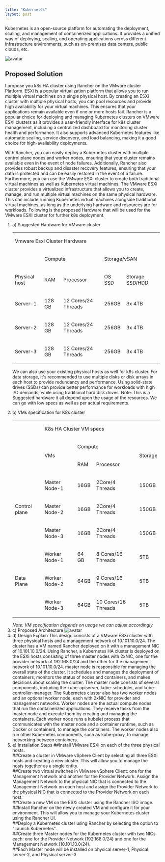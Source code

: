 ```yaml
---
title: "Kubernetes"
layout: post
---
```


Kubernetes is an open-source platform for automating the deployment, scaling, and management of containerized applications. It provides a unified way of deploying, scaling, and operating applications across different infrastructure environments, such as on-premises data centers, public clouds, etc.

<img class="post-image" src="{{ '/assets/media/kubernetes-1.jpg' }}" alt="avatar" onerror="this.style.display='none'">

<h2>Proposed Solution</h2>
I propose you k8s HA cluster using Rancher on the VMware cluster Platform.
ESXi is a popular virtualization platform that allows you to run multiple virtual machines on a single physical host. By creating an ESXi cluster with multiple physical hosts, you can pool resources and provide high availability for your virtual machines. This ensures that your applications remain available even if one or more hosts fail.
Rancher is a popular choice for deploying and managing Kubernetes clusters on VMware ESXi clusters as it provides a user-friendly interface for k8s cluster management, including a centralized dashboard for monitoring cluster health and performance. It also supports advanced Kubernetes features like automatic scaling, service discovery, and load balancing, making it a good choice for high-availability deployments.

With Rancher, you can easily deploy a Kubernetes cluster with multiple control plane nodes and worker nodes, ensuring that your cluster remains available even in the event of node failures. Additionally, Rancher also provides robust backup and disaster recovery features, ensuring that your data is protected and can be easily restored in the event of a failure. 
Furthermore, you can use the VMware ESXi cluster to create both traditional virtual machines as well as Kubernetes virtual machines. The VMware ESXi cluster provides a virtualized infrastructure that allows you to create, manage, and run multiple virtual machines on the same physical hardware. This can include running Kubernetes virtual machines alongside traditional virtual machines, as long as the underlying hardware and resources are for workloads.
Following is the proposed Hardware that will be used for the VMware ESXI cluster for further k8s deployment.

<ol>
  <li>
    <span>a) Suggested Hardware for VMware cluster</span>
    <table class="c52"><tbody><tr class="c27"><td class="c38 c47" colspan="5" rowspan="1"><p class="c11"><span class="c10 c13">Vmware Esxi Cluster Hardware</span></p></td></tr><tr class="c20"><td class="c49" colspan="1" rowspan="1"><p class="c4"><span class="c1">&nbsp;</span></p></td><td class="c31 c53" colspan="2" rowspan="1"><p class="c11"><span class="c10 c7">Compute</span></p></td><td class="c31 c41" colspan="2" rowspan="1"><p class="c11"><span class="c7 c10">Storage/vSAN</span></p></td></tr><tr class="c22"><td class="c31 c49" colspan="1" rowspan="1"><p class="c4"><span class="c0">Physical host</span></p></td><td class="c45 c31" colspan="1" rowspan="1"><p class="c4"><span class="c0">RAM</span></p></td><td class="c15 c31" colspan="1" rowspan="1"><p class="c4"><span class="c0">Processor</span></p></td><td class="c8 c31" colspan="1" rowspan="1"><p class="c4"><span class="c0">OS SSD</span></p></td><td class="c25 c31" colspan="1" rowspan="1"><p class="c4"><span class="c0">Storage SSD/HDD</span></p></td></tr><tr class="c22"><td class="c19" colspan="1" rowspan="1"><p class="c4"><span class="c1">Server-1</span></p></td><td class="c45" colspan="1" rowspan="1"><p class="c4"><span class="c1">128 GB</span></p></td><td class="c15" colspan="1" rowspan="1"><p class="c4"><span class="c1">12 Cores/24 Threads </span></p></td><td class="c8" colspan="1" rowspan="1"><p class="c4"><span class="c1">256GB</span></p></td><td class="c25" colspan="1" rowspan="1"><p class="c4"><span class="c1">3x 4TB </span></p></td></tr><tr class="c22"><td class="c19" colspan="1" rowspan="1"><p class="c4"><span class="c1">Server-2</span></p></td><td class="c45" colspan="1" rowspan="1"><p class="c4"><span class="c1">128 GB</span></p></td><td class="c15" colspan="1" rowspan="1"><p class="c4"><span class="c1">12 Cores/24 Threads </span></p></td><td class="c8" colspan="1" rowspan="1"><p class="c4"><span class="c1">256GB</span></p></td><td class="c25" colspan="1" rowspan="1"><p class="c4"><span class="c1">3x 4TB </span></p></td></tr><tr class="c22"><td class="c19" colspan="1" rowspan="1"><p class="c4"><span class="c1">Server-3</span></p></td><td class="c45" colspan="1" rowspan="1"><p class="c4"><span class="c1">128 GB</span></p></td><td class="c15" colspan="1" rowspan="1"><p class="c4"><span class="c1">12 Cores/24 Threads </span></p></td><td class="c8" colspan="1" rowspan="1"><p class="c4"><span class="c1">256GB</span></p></td><td class="c25" colspan="1" rowspan="1"><p class="c4"><span class="c1">3x 4TB </span></p></td></tr></tbody></table>

We can also use your existing physical hosts as well for k8s cluster.
For data storage, it's recommended to use multiple disks or disk arrays in each host to provide redundancy and performance. Using solid-state drives (SSDs) can provide better performance for workloads with high I/O demands, while using traditional hard disk drives.
Note: This is a Suggested hardware it all depend upon the usage of the resources. We can go with low specs as well as per actual requirements.
  </li>
<li>
  <span>b) VMs specification for K8s cluster</span>
  <table class="c52"><tbody><tr class="c27"><td class="c51" colspan="1" rowspan="1"><p class="c4 c26"><span class="c7 c39"></span></p></td><td class="c38 c40" colspan="4" rowspan="1"><p class="c11"><span class="c10 c13">K8s HA Cluster VM specs</span></p></td></tr><tr class="c20"><td class="c51" colspan="1" rowspan="1"><p class="c11 c26"><span class="c10 c13"></span></p></td><td class="c28" colspan="1" rowspan="2"><p class="c11"><span class="c0">VMs</span></p></td><td class="c31 c54" colspan="2" rowspan="1"><p class="c11"><span class="c10 c7">Compute</span></p></td><td class="c37 c31" colspan="1" rowspan="2"><p class="c11"><span class="c10 c7">Storage</span></p></td></tr><tr class="c22"><td class="c32" colspan="1" rowspan="1"><p class="c11 c26"><span class="c10 c7"></span></p></td><td class="c33 c31" colspan="1" rowspan="1"><p class="c4"><span class="c0">RAM</span></p></td><td class="c2 c31" colspan="1" rowspan="1"><p class="c4"><span class="c0">Processor</span></p></td></tr><tr class="c22"><td class="c35" colspan="1" rowspan="3"><p class="c11"><span class="c0">Control plane</span></p></td><td class="c12" colspan="1" rowspan="1"><p class="c4"><span class="c1">Master Node-1</span></p></td><td class="c33" colspan="1" rowspan="1"><p class="c4"><span class="c1">16GB</span></p></td><td class="c2" colspan="1" rowspan="1"><p class="c4"><span class="c1">2Core/4 Threads</span></p></td><td class="c23" colspan="1" rowspan="1"><p class="c4"><span class="c1">150GB</span></p></td></tr><tr class="c22"><td class="c12" colspan="1" rowspan="1"><p class="c4"><span class="c1">Master Node-2</span></p></td><td class="c33" colspan="1" rowspan="1"><p class="c4"><span class="c1">16GB</span></p></td><td class="c2" colspan="1" rowspan="1"><p class="c4"><span class="c1">2Core/4 Threads</span></p></td><td class="c23" colspan="1" rowspan="1"><p class="c4"><span class="c1">150GB</span></p></td></tr><tr class="c22"><td class="c12" colspan="1" rowspan="1"><p class="c4"><span class="c1">Master Node-3</span></p></td><td class="c33" colspan="1" rowspan="1"><p class="c4"><span class="c1">16GB</span></p></td><td class="c2" colspan="1" rowspan="1"><p class="c4"><span class="c1">2Core/4 Threads</span></p></td><td class="c23" colspan="1" rowspan="1"><p class="c4"><span class="c1">150GB</span></p></td></tr><tr class="c22"><td class="c35" colspan="1" rowspan="3"><p class="c11"><span class="c0">Data Plane</span></p></td><td class="c12" colspan="1" rowspan="1"><p class="c4"><span class="c1">Worker Node-1</span></p></td><td class="c33" colspan="1" rowspan="1"><p class="c4"><span class="c1">64 GB</span></p></td><td class="c2" colspan="1" rowspan="1"><p class="c4"><span class="c1">8 Cores/16 Threads </span></p></td><td class="c23" colspan="1" rowspan="1"><p class="c4"><span class="c1">5TB</span></p></td></tr><tr class="c22"><td class="c12" colspan="1" rowspan="1"><p class="c4"><span class="c1">Worker Node-2</span></p></td><td class="c33" colspan="1" rowspan="1"><p class="c4"><span class="c1">64GB</span></p></td><td class="c2" colspan="1" rowspan="1"><p class="c4"><span class="c1">9 Cores/16 Threads </span></p></td><td class="c23" colspan="1" rowspan="1"><p class="c4"><span class="c1">5TB</span></p></td></tr><tr class="c22"><td class="c12" colspan="1" rowspan="1"><p class="c4"><span class="c1">Worker Node-3</span></p></td><td class="c33" colspan="1" rowspan="1"><p class="c4"><span class="c1">64GB</span></p></td><td class="c2" colspan="1" rowspan="1"><p class="c4"><span class="c1">10 Cores/16 Threads </span></p></td><td class="c23" colspan="1" rowspan="1"><p class="c4"><span class="c1">5TB</span></p></td></tr></tbody></table>
<i>Note: VM specification depends on usage we can adjust accordingly.</i>  
</li>
<li>  
  <span>c) Proposed Architecture</span> 
  <img class="post-image" src="{{ '/assets/media/kubernetes-2.png' }}" alt="avatar" onerror="this.style.display='none'">
</li>  
<li>
  <span>d) Design Explain</span>
  This design consists of a VMware ESXi cluster with three physical hosts and a management network of 10.101.10.0/24. The cluster has a VM named Rancher deployed on it with a management NIC of 10.101.10.0/24. Using Rancher, a Kubernetes HA cluster is deployed on the ESXi hosts consisting of three master nodes with 2xNIC, one for the provider network of 192.168.0/24 and the other for the management network of 10.101.10.0/24. master node is responsible for managing the overall state of the cluster. It schedules and manages the deployment of containers, monitors the status of nodes and containers, and makes decisions about scaling the cluster. The master node consists of several components, including the kube-apiserver, kube-scheduler, and kube-controller-manager.
The Kubernetes cluster also has two worker nodes and an optional worker node, each with 2xNIC for provider and management networks. Worker nodes are the actual compute nodes that run the containerized applications. They receive tasks from the master node and execute them by creating and managing the containers. Each worker node runs a kubelet process that communicates with the master node and a container runtime, such as Docker or containerd, to manage the containers. The worker nodes also run other Kubernetes components, such as kube-proxy, to manage networking between containers.
</li>
<li>
  <span>e) Installation Steps</span>
  ##Install VMware ESXi on each of the three physical hosts.<br/>
  ##Create a cluster in VMware vSphere Client by selecting all three ESXi hosts and creating a new cluster. This will allow you to manage the hosts together as a single entity.<br/>
  ##Create two virtual switches in VMware vSphere Client: one for the Management Network and another for the Provider Network. Assign the Management Network to the physical NIC that is connected to the Management Network on each host and assign the Provider Network to the physical NIC that is connected to the Provider Network on each host.<br/>
  ##Create a new VM on the ESXi cluster using the Rancher ISO image.<br/>
  ##Install Rancher on the newly created VM and configure it for your environment. This will allow you to manage your Kubernetes cluster using the Rancher UI.<br/>
  ##Deploy a Kubernetes cluster using Rancher by selecting the option to "Launch Kubernetes".<br/>
  ##Create three Master nodes for the Kubernetes cluster with two NICs each: one for the Provider Network (192.168.0/24) and one for the Management Network (10.101.10.0/24).<br/>
  ##Each Master node will be installed on physical server-1, Physical server-2, and Physical server-3.<br/>

</li>
</ol>
